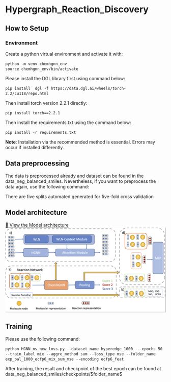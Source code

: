 # Hypergraph_Reaction_Discovery

## How to Setup
### Environment
Create a python virtual environment and activate it with:
```
python -m venv chemhgnn_env
source chemhgnn_env/bin/activate
```
Please install the DGL library first using command below:
```
pip install  dgl -f https://data.dgl.ai/wheels/torch-2.2/cu118/repo.html
```

Then install torch version 2.2.1 directly:
```
pip install torch==2.2.1
```
Then install the requirements.txt using the command below:
```
pip install -r requirements.txt
```
**Note**: Installation via the recommended method is essential. Errors may occur if installed differently.

## Data preprocessing
The data is preprocessed already and dataset can be found in the data\_neg\_balanced\_smiles. Nevertheless, if you want to preprocess the data again, use the following command:


There are five splits automated generated for five-fold cross validation

## Model architecture
[📄 View the Model architecture](pictures/pipeline_overview.pdf)
![Page 1](pictures/pipeline_overview.png)

## Training
Please use the following command:
```
python HGNN_ns_new_loss.py --dataset_name hyperedge_1000  --epochs 50 --train_label mix --aggre_method sum --loss_type mse --folder_name exp_bal_1000_ecfp6_mix_sum_mse --encoding ecfp6_feat
```

After training, the result and checkpoint of the best epoch can be found at data\_neg\_balanced\_smiles/checkpoints/\$folder\_name\$
